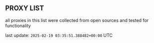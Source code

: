 ## PROXY LIST

all proxies in this list were collected from open sources and tested for functionality

last update: `2025-02-19 03:35:51.388482+00:00` UTC